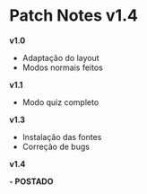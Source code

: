 # Patch Notes v1.4

**v1.0**

- Adaptação do layout
- Modos normais feitos

**v1.1**

- Modo quiz completo

**v1.3**

- Instalação das fontes
- Correção de bugs

**v1.4**

**- POSTADO**
